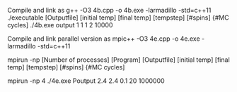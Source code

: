 Compile and link as 
g++ -O3 4b.cpp -o 4b.exe -larmadillo -std=c++11
./executable [Outputfile] [initial temp] [final temp] [tempstep] [#spins] {#MC cycles]
./4b.exe output 1 1 1 2 10000

Compile and link parallel version as
mpic++ -O3 4e.cpp -o 4e.exe -larmadillo -std=c++11

mpirun -np [Number of processes] [Program] [Outputfile] [initial temp] [final temp] [tempstep] [#spins] {#MC cycles]

mpirun -np 4 ./4e.exe Poutput 2.4 2.4 0.1 20 1000000